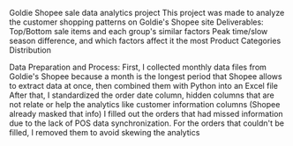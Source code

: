 Goldie Shopee sale data analytics project
This project was made to analyze the customer shopping patterns on Goldie's Shopee site
Deliverables: Top/Bottom sale items and each group's similar factors
              Peak time/slow season difference, and which factors affect it the most
              Product Categories Distribution

Data Preparation and Process:
First, I collected monthly data files from Goldie's Shopee because a month is the longest period that Shopee allows to extract data at once, then combined them with Python into an Excel file
After that, I standardized the order date column, hidden columns that are not relate or help the analytics like customer information columns (Shopee already masked that info)
I filled out the orders that had missed information due to the lack of POS data synchronization. For the orders that couldn't be filled, I removed them to avoid skewing the analytics


